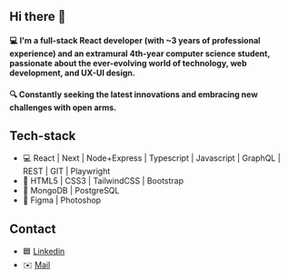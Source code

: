 ## Hi there 👋

#### 💻 I'm a full-stack React developer (with ~3 years of professional experience) and an extramural 4th-year computer science student, passionate about the ever-evolving world of technology, web development, and UX-UI design. 
#### 🔍 Constantly seeking the latest innovations and embracing new challenges with open arms.

## Tech-stack

- 💻 React | Next | Node+Express | Typescript | Javascript | GraphQL | REST | GIT | Playwright
- 💅 HTML5 | CSS3 | TailwindCSS | Bootstrap
- 💾 MongoDB | PostgreSQL
- 🔨 Figma | Photoshop

## Contact

- 🟦 [Linkedin](https://www.linkedin.com/in/mikwis01/)
- ✉️ [Mail](mailto:mikolajwisniewski01@gmail.com)
